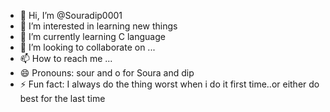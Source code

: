 - 👋 Hi, I’m @Souradip0001
- 👀 I’m interested in learning new things 
- 🌱 I’m currently learning C language 
- 💞️ I’m looking to collaborate on ...
- 📫 How to reach me ...
- 😄 Pronouns: sour and o for Soura and dip 
- ⚡ Fun fact: I always do the thing worst when i do it first time..or either do best for the last time 

<!---
Souradip0001/Souradip0001 is a ✨ special ✨ repository because its `README.md` (this file) appears on your GitHub profile.
You can click the Preview link to take a look at your changes.
--->
